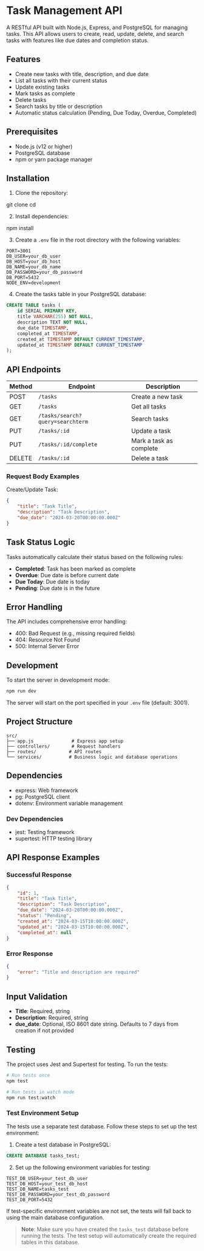 # Task Management API

A RESTful API built with Node.js, Express, and PostgreSQL for managing tasks. This API allows users to create, read, update, delete, and search tasks with features like due dates and completion status.

## Features

- Create new tasks with title, description, and due date
- List all tasks with their current status
- Update existing tasks
- Mark tasks as complete
- Delete tasks
- Search tasks by title or description
- Automatic status calculation (Pending, Due Today, Overdue, Completed)

## Prerequisites

- Node.js (v12 or higher)
- PostgreSQL database
- npm or yarn package manager

## Installation

1. Clone the repository:

git clone <repository-url>
cd <project-directory>

2. Install dependencies:

npm install

3. Create a `.env` file in the root directory with the following variables:

```env
PORT=3001
DB_USER=your_db_user
DB_HOST=your_db_host
DB_NAME=your_db_name
DB_PASSWORD=your_db_password
DB_PORT=5432
NODE_ENV=development
```

4. Create the tasks table in your PostgreSQL database:

```sql
CREATE TABLE tasks (
    id SERIAL PRIMARY KEY,
    title VARCHAR(255) NOT NULL,
    description TEXT NOT NULL,
    due_date TIMESTAMP,
    completed_at TIMESTAMP,
    created_at TIMESTAMP DEFAULT CURRENT_TIMESTAMP,
    updated_at TIMESTAMP DEFAULT CURRENT_TIMESTAMP
);
```

## API Endpoints

| Method | Endpoint | Description |
|--------|----------|-------------|
| POST | `/tasks` | Create a new task |
| GET | `/tasks` | Get all tasks |
| GET | `/tasks/search?query=searchterm` | Search tasks |
| PUT | `/tasks/:id` | Update a task |
| PUT | `/tasks/:id/complete` | Mark a task as complete |
| DELETE | `/tasks/:id` | Delete a task |

### Request Body Examples

Create/Update Task:
```json
{
    "title": "Task Title",
    "description": "Task Description",
    "due_date": "2024-03-20T00:00:00.000Z"
}
```

## Task Status Logic

Tasks automatically calculate their status based on the following rules:
- **Completed**: Task has been marked as complete
- **Overdue**: Due date is before current date
- **Due Today**: Due date is today
- **Pending**: Due date is in the future

## Error Handling

The API includes comprehensive error handling:
- 400: Bad Request (e.g., missing required fields)
- 404: Resource Not Found
- 500: Internal Server Error

## Development

To start the server in development mode:
```bash
npm run dev
```

The server will start on the port specified in your `.env` file (default: 3001).

## Project Structure

```
src/
├── app.js              # Express app setup
├── controllers/        # Request handlers
├── routes/            # API routes
└── services/          # Business logic and database operations
```

## Dependencies

- express: Web framework
- pg: PostgreSQL client
- dotenv: Environment variable management

### Dev Dependencies

- jest: Testing framework
- supertest: HTTP testing library

## API Response Examples

### Successful Response
```json
{
    "id": 1,
    "title": "Task Title",
    "description": "Task Description",
    "due_date": "2024-03-20T00:00:00.000Z",
    "status": "Pending",
    "created_at": "2024-03-15T10:00:00.000Z",
    "updated_at": "2024-03-15T10:00:00.000Z",
    "completed_at": null
}
```

### Error Response
```json
{
    "error": "Title and description are required"
}
```

## Input Validation

- **Title**: Required, string
- **Description**: Required, string
- **due_date**: Optional, ISO 8601 date string. Defaults to 7 days from creation if not provided

## Testing

The project uses Jest and Supertest for testing. To run the tests:

```bash
# Run tests once
npm test

# Run tests in watch mode
npm run test:watch
```

### Test Environment Setup

The tests use a separate test database. Follow these steps to set up the test environment:

1. Create a test database in PostgreSQL:
```sql
CREATE DATABASE tasks_test;
```

2. Set up the following environment variables for testing:
```env
TEST_DB_USER=your_test_db_user
TEST_DB_HOST=your_test_db_host
TEST_DB_NAME=tasks_test
TEST_DB_PASSWORD=your_test_db_password
TEST_DB_PORT=5432
```

If test-specific environment variables are not set, the tests will fall back to using the main database configuration.

> **Note**: Make sure you have created the `tasks_test` database before running the tests. The test setup will automatically create the required tables in this database.

